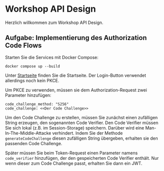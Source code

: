 # Workshop API Design
   
Herzlich willkommen zum Workshop API Design.
   
## Aufgabe: Implementierung des Authorization Code Flows

Starten Sie die Services mit Docker Compose:

```
docker compose up --build
```

Unter [Startseite](http://localhost:6060/index.html) finden Sie die Startseite.
Der Login-Button verwendet allerdings noch kein PKCE.

Um PKCE zu verwenden, müssen sie dem Authorization-Request zwei Parameter hinzufügen:

```
code_challenge_method: "S256"
code_challenge: <<Der Code Challenge>>
```

Um den Code Challenge zu erstellen, müssen Sie zunächst einen zufälligen String erzeugen,
den sogenannten Code Verifier.
Den Code Verifier müssen Sie sich lokal (z.B. im Session-Storage) speichern.
Darüber wird eine Man-In-The-Middle-Attacke verhindert.
Indem Sie der Methode `generateCodeChallenge` diesen zufälligen String übergeben,
erhalten sie den passenden Code Challenge.

Später müssen Sie beim Token-Request einen Parameter namens `code_verifier` hinzufügen,
der den gespeicherten Code Verifier enthält. Nur wenn dieser zum Code Challenge passt,
erhalten Sie dann ein JWT.

